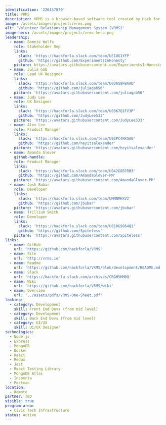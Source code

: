```yaml
---
identification: '226157870'
title: VRMS
description: VRMS is a browser-based software tool created by Hack for LA (HfLA) for volunteer organizations to curate participant journeys and further organizational goals of workforce development and project impact. By collecting and using relevant data, VRMS is able to automate repetitive tasks; match volunteers with projects, relevant training and job opportunities; measure engagement with projects and activities; and surface insights to improve organizational effectiveness and the volunteer experience over time.
image: /assets/images/projects/vrms.png
alt: 'Volunteer Relationship Management System (VRMS)'
image-hero: /assets/images/projects/vrms-hero.png
leadership:
  - name: Bonnie Wolfe
    role: Stakeholder Rep
    links:
      slack: 'https://hackforla.slack.com/team/UE1UG1YFP'
      github: 'https://github.com/ExperimentsInHonesty'
    picture: https://avatars.githubusercontent.com/ExperimentsInHonesty
  - name: Julia Gab
    role: Lead UX Designer
    links:
      slack: 'https://hackforla.slack.com/team/U03AS9FBAAU'
      github: 'https://github.com/juliagab56'
    picture: 'https://avatars.githubusercontent.com/juliagab56'
  - name: Judy Lee
    role: UX Designer
    links:
      slack: 'https://hackforla.slack.com/team/U03K7Q1FV3P'
      github: 'https://github.com/JudyLee533'
    picture: 'https://avatars.githubusercontent.com/JudyLee533'
  - name: Alex Lee
    role: Product Manager
    links:
      slack: 'https://hackforla.slack.com/team/U03PC4KKGAG'
      github: 'https://github.com/heyitsalexander'
    picture: 'https://avatars.githubusercontent.com/heyitsalexander'
  - name: Amanda Glover
    github-handle:
    role: Product Manager
    links:
      slack: 'https://hackforla.slack.com/team/U042G8B7RB3'
      github: 'https://github.com/AmandaGlover-PM'
    picture: 'https://avatars.githubusercontent.com/AmandaGlover-PM'
  - name: Josh Bubar
    role: Developer
    links:
      slack: 'https://hackforla.slack.com/team/UMNNMHXV2'
      github: 'https://github.com/jbubar'
    picture: 'https://avatars.githubusercontent.com/jbubar'
  - name: Trillium Smith
    role: Developer
    links:
      slack: 'https://hackforla.slack.com/team/U010G9864Q1'
      github: 'https://github.com/Spiteless'
    picture: 'https://avatars.githubusercontent.com/Spiteless'
links:
  - name: GitHub
    url: 'https://github.com/hackforla/VRMS'
  - name: Site
    url: 'http://vrms.io'
  - name: Readme
    url: 'https://github.com/hackforla/VRMS/blob/development/README.md'
  - name: Slack
    url: 'https://hackforla.slack.com/archives/CRGH5HM0Q'
  - name: Wiki
    url: 'https://github.com/hackforla/VRMS/wiki'
  - name: Overview
    url: '../assets/pdfs/VRMS-One-Sheet.pdf'
looking:
  - category: Development
    skill: Front End Devs (from mid level)
  - category: Development
    skill: Back End Devs (from mid level)
  - category: UI/UX
    skill: UI/UX Designer
technologies:
  - Node.js
  - Express
  - MongoDB
  - Docker
  - React
  - Redux
  - Jest
  - React Testing Library
  - MongoDB Atlas
  - Insomnia
  - Postman
location:
  - Remote
partner: TBD
visible: true
program-area:
  - Civic Tech Infrastructure
status: Active
---
```


